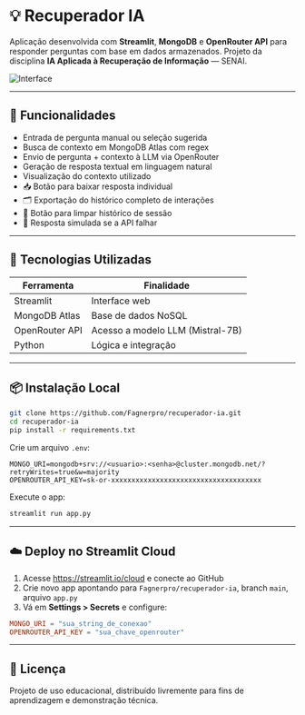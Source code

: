 # 💡 Recuperador IA

Aplicação desenvolvida com **Streamlit**, **MongoDB** e **OpenRouter API** para responder perguntas com base em dados armazenados. Projeto da disciplina **IA Aplicada à Recuperação de Informação** — SENAI.

![Interface](https://raw.githubusercontent.com/Fagnerpro/recuperador-ia/main/assets/print_interface.png)

---

## 🚀 Funcionalidades

- Entrada de pergunta manual ou seleção sugerida
- Busca de contexto em MongoDB Atlas com regex
- Envio de pergunta + contexto à LLM via OpenRouter
- Geração de resposta textual em linguagem natural
- Visualização do contexto utilizado
- 📥 Botão para baixar resposta individual
- 🗂️ Exportação do histórico completo de interações
- 🧹 Botão para limpar histórico de sessão
- 🔁 Resposta simulada se a API falhar

---

## 🧰 Tecnologias Utilizadas

| Ferramenta | Finalidade |
|-----------|------------|
| Streamlit | Interface web |
| MongoDB Atlas | Base de dados NoSQL |
| OpenRouter API | Acesso a modelo LLM (Mistral-7B) |
| Python | Lógica e integração |

---

## 📦 Instalação Local

```bash
git clone https://github.com/Fagnerpro/recuperador-ia.git
cd recuperador-ia
pip install -r requirements.txt
```

Crie um arquivo `.env`:

```env
MONGO_URI=mongodb+srv://<usuario>:<senha>@cluster.mongodb.net/?retryWrites=true&w=majority
OPENROUTER_API_KEY=sk-or-xxxxxxxxxxxxxxxxxxxxxxxxxxxxxxxxxxxxx
```

Execute o app:
```bash
streamlit run app.py
```

---

## ☁️ Deploy no Streamlit Cloud

1. Acesse https://streamlit.io/cloud e conecte ao GitHub
2. Crie novo app apontando para `Fagnerpro/recuperador-ia`, branch `main`, arquivo `app.py`
3. Vá em **Settings > Secrets** e configure:

```toml
MONGO_URI = "sua_string_de_conexao"
OPENROUTER_API_KEY = "sua_chave_openrouter"
```

---

## 📄 Licença

Projeto de uso educacional, distribuído livremente para fins de aprendizagem e demonstração técnica.
